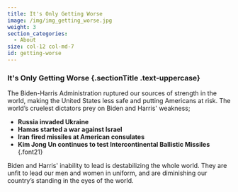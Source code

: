 ```yaml
---
title: It's Only Getting Worse
image: /img/img_getting_worse.jpg
weight: 3
section_categories:
  - About
size: col-12 col-md-7
id: getting-worse
---
```

### It's Only Getting Worse {.sectionTitle .text-uppercase}

The Biden-Harris Administration ruptured our sources of strength in the world, making the United States less safe and putting Americans at risk. The world’s cruelest dictators prey on Biden and Harris' weakness;

* **Russia invaded Ukraine**
* **Hamas started a war against Israel**
* **Iran fired missiles at American consulates**
* **Kim Jong Un continues to test Intercontinental Ballistic Missiles**
  {.font21}

Biden and Harris' inability to lead is destabilizing the whole world. They are unfit to lead our men and women in uniform, and are diminishing our country’s standing in the eyes of the world.